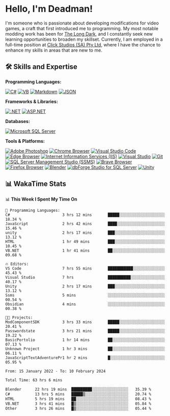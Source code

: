 # Hello, I'm Deadman!

I'm someone who is passionate about developing modifications for video games, a craft that first introduced me to programming. My most notable modding work has been for [The Long Dark](https://www.thelongdark.com/), and I constantly seek new learning opportunities to broaden my skillset. Currently, I am employed in a full-time position at [Click Studios (SA) Pty Ltd](https://www.clickstudios.com.au/), where I have the chance to enhance my skills in areas that are new to me.

## 🛠 Skills and Expertise
**Programming Languages:** 

[![C#](https://img.shields.io/badge/c%23-%23239120.svg?style=for-the-badge&logo=csharp&logoColor=white)](https://docs.microsoft.com/en-us/dotnet/csharp/) [![VB](https://img.shields.io/badge/VB.NET-%239561CC.svg?style=for-the-badge&logo=visualbasic&logoColor=white)](https://docs.microsoft.com/en-us/dotnet/visual-basic/) [![Markdown](https://img.shields.io/badge/markdown-%23000000.svg?style=for-the-badge&logo=markdown&logoColor=white)](https://www.markdownguide.org/) [![JSON](https://img.shields.io/badge/JSON-%23000000.svg?style=for-the-badge&logo=json&logoColor=white)](https://www.json.org/json-en.html)

**Frameworks & Libraries:**

[![.NET](https://img.shields.io/badge/.NET-%23512BD4.svg?style=for-the-badge&logo=dotnet&logoColor=white)](https://dotnet.microsoft.com/) [![ASP.NET](https://img.shields.io/badge/ASP.NET-%23512BD4.svg?style=for-the-badge&logo=dotnet&logoColor=white)](https://dotnet.microsoft.com/apps/aspnet)

**Databases:**

[![Microsoft SQL Server](https://img.shields.io/badge/Microsoft%20SQL%20Server-CC2927?style=for-the-badge&logo=microsoft%20sql%20server&logoColor=white)](https://www.microsoft.com/en-us/sql-server)

**Tools & Platforms:**

[![Adobe Photoshop](https://img.shields.io/badge/adobe%20photoshop-%2331A8FF.svg?style=for-the-badge&logo=adobe-photoshop&logoColor=white)](https://www.adobe.com/products/photoshop.html) [![Chrome Browser](https://img.shields.io/badge/chrome%20browser-%234285F4.svg?style=for-the-badge&logo=google-chrome&logoColor=white)](https://www.google.com/chrome/) [![Visual Studio Code](https://img.shields.io/badge/visual%20studio%20code-%23007ACC.svg?style=for-the-badge&logo=visual-studio-code&logoColor=white)](https://code.visualstudio.com/) [![Edge Browser](https://img.shields.io/badge/edge%20browser-%230078D7.svg?style=for-the-badge&logo=microsoft-edge&logoColor=white)](https://www.microsoft.com/edge) [![Internet Information Services (IIS)](https://img.shields.io/badge/Internet%20Information%20Services-%23512BD4.svg?style=for-the-badge&logo=internet-information-services&logoColor=white)](https://www.iis.net/) [![Visual Studio](https://img.shields.io/badge/visual%20studio-%235C2D91.svg?style=for-the-badge&logo=visual-studio&logoColor=white)](https://visualstudio.microsoft.com/) [![Git](https://img.shields.io/badge/git-%23F05033.svg?style=for-the-badge&logo=git&logoColor=white)](https://git-scm.com/) [![SQL Server Management Studio (SSMS)](https://img.shields.io/badge/SQL%20Server%20Management%20Studio-%23E95420.svg?style=for-the-badge&logo=sql-server-management-studio&logoColor=white)](https://docs.microsoft.com/en-us/sql/ssms/sql-server-management-studio-ssms) [![Brave Browser](https://img.shields.io/badge/brave%20browser-%23FB542B.svg?style=for-the-badge&logo=brave&logoColor=white)](https://brave.com/) [![Firefox Browser](https://img.shields.io/badge/firefox%20browser-%23FF7139.svg?style=for-the-badge&logo=firefox-browser&logoColor=white)](https://www.mozilla.org/en-US/firefox/new/) [![Blender](https://img.shields.io/badge/blender-%23F5792A.svg?style=for-the-badge&logo=blender&logoColor=white)](https://www.blender.org/) [![dbForge Studio for SQL Server](https://img.shields.io/badge/dbForge%20Studio-%23F8981D.svg?style=for-the-badge&logo=dbforge-studio&logoColor=white)](https://www.devart.com/dbforge/sql/studio/) [![Unity](https://img.shields.io/badge/unity-%23000000.svg?style=for-the-badge&logo=unity&logoColor=white)](https://unity.com/) 
 
## 📊 WakaTime Stats
<!--START_SECTION:waka-->
📊 **This Week I Spent My Time On** 

```text
💬 Programming Languages: 
C#                       3 hrs 12 mins       █████░░░░░░░░░░░░░░░░░░░░   18.34 % 
JavaScript               2 hrs 42 mins       ████░░░░░░░░░░░░░░░░░░░░░   15.46 % 
unity                    2 hrs 17 mins       ███░░░░░░░░░░░░░░░░░░░░░░   13.12 % 
HTML                     1 hr 49 mins        ███░░░░░░░░░░░░░░░░░░░░░░   10.45 % 
VB.NET                   1 hr 41 mins        ██░░░░░░░░░░░░░░░░░░░░░░░   09.68 % 

🔥 Editors: 
VS Code                  7 hrs 55 mins       ███████████░░░░░░░░░░░░░░   45.43 % 
Visual Studio            7 hrs               ██████████░░░░░░░░░░░░░░░   40.17 % 
Unity                    2 hrs 17 mins       ███░░░░░░░░░░░░░░░░░░░░░░   13.12 % 
Ssms                     5 mins              ░░░░░░░░░░░░░░░░░░░░░░░░░   00.54 % 
Obsidian                 4 mins              ░░░░░░░░░░░░░░░░░░░░░░░░░   00.38 % 

🐱‍💻 Projects: 
ModComponentSDK          3 hrs 33 mins       █████░░░░░░░░░░░░░░░░░░░░   20.41 % 
Passwordstate            3 hrs 21 mins       █████░░░░░░░░░░░░░░░░░░░░   19.22 % 
BasicPortolio            1 hr 14 mins        ██░░░░░░░░░░░░░░░░░░░░░░░   07.13 % 
Unknown Project          1 hr 3 mins         ██░░░░░░░░░░░░░░░░░░░░░░░   06.11 % 
JavaScriptTextAdventurePr1 hr 2 mins         █░░░░░░░░░░░░░░░░░░░░░░░░   05.95 % 
```


<!--END_SECTION:waka-->

<!--START_SECTION:wakaaddon-->

```txt
From: 15 January 2022 - To: 10 February 2024

Total Time: 63 hrs 6 mins

Blender      22 hrs 19 mins  █████████░░░░░░░░░░░░░░░░   35.39 %
C#           13 hrs 5 mins   █████▒░░░░░░░░░░░░░░░░░░░   20.74 %
HTML         5 hrs 19 mins   ██░░░░░░░░░░░░░░░░░░░░░░░   08.43 %
VB.NET       3 hrs 41 mins   █▒░░░░░░░░░░░░░░░░░░░░░░░   05.84 %
Other        3 hrs 26 mins   █▒░░░░░░░░░░░░░░░░░░░░░░░   05.44 %
```

<!--END_SECTION:wakaaddon-->
